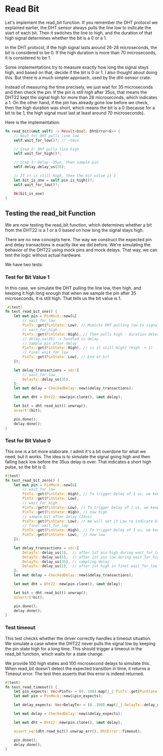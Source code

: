 # Read Bit

Let's implement the read_bit function. If you remember the DHT protocol we explained earlier, the DHT sensor always pulls the line low to indicate the start of each bit. Then it switches the line to high, and the duration of that high signal determines whether the bit is a 0 or a 1.

In the DHT protocol, if the high signal lasts around 26-28 microseconds, the bit is considered to be 0. If the high duration is more than 70 microseconds, it is considered to be 1.

Some implementations try to measure exactly how long the signal stays high, and based on that, decide if the bit is 0 or 1. I also thought about doing this. But there is a much simpler approach, used by the dht-sensor crate. 

Instead of measuring the time precisely, we just wait for 35 microseconds and then check the pin. If the pin is still high after 35us, that means the DHT22 kept the signal high for more than 28 microseconds, which indicates a 1. On the other hand, if the pin has already gone low before we check, then the high duration was short, which means the bit is a 0 (because for a bit to be 1, the high signal must last at least around 70 microseconds).

Here is the implementation:

```rust
fn read_bit(&mut self) -> Result<bool, DhtError<E>> {
    // Wait for DHT pulls line low
    self.wait_for_low()?; // ~50us

    // Step 2: DHT pulls line high
    self.wait_for_high()?;

    // Step 3: Delay ~35us, then sample pin
    self.delay.delay_us(35);

    // If it is still High, then the bit value is 1
    let bit_is_one = self.pin.is_high()?;
    self.wait_for_low()?;

    Ok(bit_is_one)
}
```

## Testing the read_bit Function

We are now testing the read_bit function, which determines whether a bit from the DHT22 is a 1 or a 0 based on how long the signal stays high.

There are no new concepts here. The way we construct the expected pin and delay transactions is exactly like we did before. We're simulating the behavior of the DHT22 using mock pins and mock delays. That way, we can test the logic without actual hardware.

We have two tests:

### Test for Bit Value 1

In this case, we simulate the DHT pulling the line low, then high, and keeping it high long enough that when we sample the pin after 35 microseconds, it is still high. That tells us the bit value is 1.

```rust
 #[test]
fn test_read_bit_one() {
    let mut pin = PinMock::new(&[
        // wait_for_low
        PinTx::get(PinState::Low), // Mimicks DHT pulling low to signal start of data bit
        // wait_for_high
        PinTx::get(PinState::High), // Then pulls high - duration determines bit value
        // delay_us(35) -> handled in delay
        // Sample pin after delay
        PinTx::get(PinState::High), // is it still High? (High -> 1)
        // Final wait_for_low
        PinTx::get(PinState::Low), // End of bit
    ]);

    let delay_transactions = vec![
        // wait_for_low
        DelayTx::delay_us(35),
    ];
    let mut delay = CheckedDelay::new(&delay_transactions);

    let mut dht = Dht22::new(pin.clone(), &mut delay);

    let bit = dht.read_bit().unwrap();
    assert!(bit);

    pin.done();
    delay.done();
}
```

### Test for Bit Value 0

This one is a bit more elaborate. I admit it's a bit overdone for what we need, but it works. The idea is to simulate the signal going high and then falling back low before the 35us delay is over. That indicates a short high pulse, so the bit is 0.

```rust
#[test]
fn test_read_bit_zero() {
    let mut pin = PinMock::new(&[
        // wait_for_low
        PinTx::get(PinState::High), // To trigger Delay of 1 us, we keep it High first
        PinTx::get(PinState::Low),
        // wait_for_high
        PinTx::get(PinState::Low), // To trigger Delay of 1 us, we keep it Low first
        PinTx::get(PinState::High), // now high
        // sample bit after delay (35us)
        PinTx::get(PinState::Low), // We will set it Low to indicate bit value is "0"
        // final wait_for_low
        PinTx::get(PinState::High), // To trigger Delay of 1 us, we keep it High first
        PinTx::get(PinState::Low),  // now low
    ]);

    let delay_transactions = vec![
        DelayTx::delay_us(1),  // after 1st pin high during wait_for_low
        DelayTx::delay_us(1),  // after 1st pin low during wait_for_high
        DelayTx::delay_us(35), // sampling delay
        DelayTx::delay_us(1),  // after 1st high in final wait_for_low
    ];
    let mut delay = CheckedDelay::new(&delay_transactions);

    let mut dht = Dht22::new(pin.clone(), &mut delay);

    let bit = dht.read_bit().unwrap();
    assert!(!bit);

    pin.done();
    delay.done();
}
```

### Test timeout
This test checks whether the driver correctly handles a timeout situation. We simulate a case where the DHT22 never pulls the signal low by keeping the pin state high for a long time. This should trigger a timeout in the read_bit function, which waits for a state change. 

We provide 100 high states and 100 microsecond delays to simulate this. When read_bit doesn't detect the expected transition in time, it returns a Timeout error. The test then asserts that this error is indeed returned. 

```rust
#[test]
fn test_read_timeout() {
    let pin_expects: Vec<PinTx> = (0..100).map(|_| PinTx::get(PinState::High)).collect();
    let mut pin = PinMock::new(&pin_expects);

    let delay_expects: Vec<DelayTx> = (0..100).map(|_| DelayTx::delay_us(1)).collect();

    let mut delay = CheckedDelay::new(&delay_expects);

    let mut dht = Dht22::new(pin.clone(), &mut delay);

    assert_eq!(dht.read_bit().unwrap_err(), DhtError::Timeout);

    pin.done();
    delay.done();
}
```
